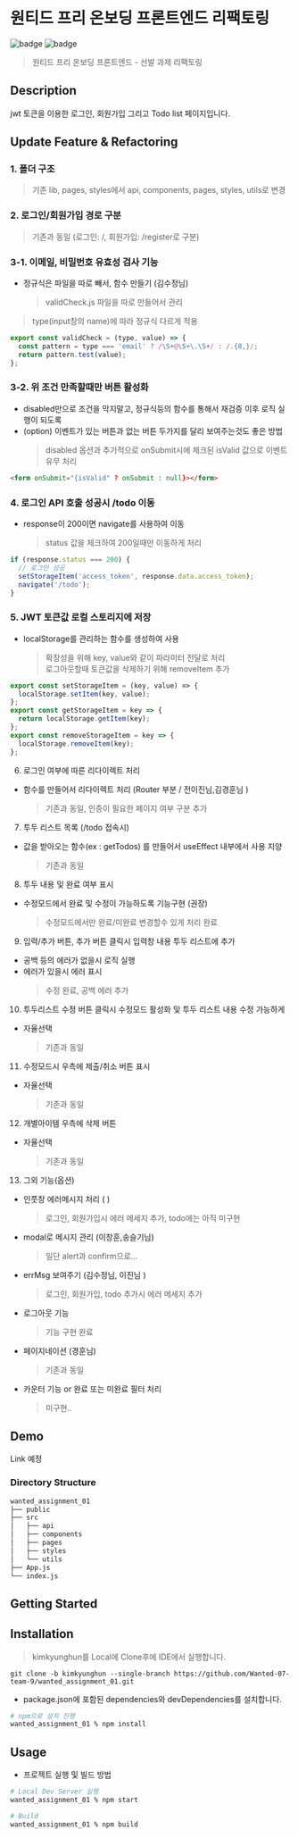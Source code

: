 # 원티드 프리 온보딩 프론트엔드 리팩토링

![badge](https://img.shields.io/badge/React-61dafb?logo=React&logoColor=white&style=flat-square)
![badge](https://img.shields.io/badge/npm-CB3837?logo=npm&logoColor=white&style=flat-square)

> 원티드 프리 온보딩 프론트엔드 - 선발 과제 리팩토링

## **Description**

jwt 토큰을 이용한 로그인, 회원가입 그리고 Todo list 페이지입니다.

## **Update Feature & Refactoring**

### 1. 폴더 구조

> 기존 lib, pages, styles에서 api, components, pages, styles, utils로 변경

### 2. 로그인/회원가입 경로 구분

> 기존과 동일 (로그인: /, 회원가입: /register로 구분)

### 3-1. 이메일, 비밀번호 유효성 검사 기능

- 정규식은 파일을 따로 빼서, 함수 만들기 (김수정님)
  > validCheck.js 파일을 따로 만들어서 관리

> type(input창의 name)에 따라 정규식 다르게 적용

```javascript
export const validCheck = (type, value) => {
  const pattern = type === 'email' ? /\S+@\S+\.\S+/ : /.{8,}/;
  return pattern.test(value);
};
```

### 3-2. 위 조건 만족할때만 버튼 활성화

- disabled만으로 조건을 막지말고, 정규식등의 함수를 통해서 재검증 이후 로직 실행이 되도록
- (option) 이벤트가 있는 버튼과 없는 버튼 두가지를 달리 보여주는것도 좋은 방법
  > disabled 옵션과 추가적으로 onSubmit시에 체크된 isValid 값으로 이벤트 유무 처리

```html
<form onSubmit="{isValid" ? onSubmit : null}></form>
```

### 4. 로그인 API 호출 성공시 /todo 이동

- response이 200이면 navigate를 사용하여 이동
  > status 값을 체크하여 200일때만 이동하게 처리

```javascript
if (response.status === 200) {
  // 로그인 성공
  setStorageItem('access_token', response.data.access_token);
  navigate('/todo');
}
```

### 5. JWT 토큰값 로컬 스토리지에 저장

- localStorage를 관리하는 함수를 생성하여 사용
  > 확장성을 위해 key, value와 같이 파라미터 전달로 처리  
  > 로그아웃할때 토큰값을 삭제하기 위해 removeItem 추가

```javascript
export const setStorageItem = (key, value) => {
  localStorage.setItem(key, value);
};
export const getStorageItem = key => {
  return localStorage.getItem(key);
};
export const removeStorageItem = key => {
  localStorage.removeItem(key);
};
```

6. 로그인 여부에 따른 리다이렉트 처리

- 함수를 만들어서 리다이렉트 처리 (Router 부분 / 전이진님,김경훈님 )
  > 기존과 동일, 인증이 필요한 페이지 여부 구분 추가

7. 투두 리스트 목록 (/todo 접속시)

- 값을 받아오는 함수(ex : getTodos) 를 만들어서 useEffect 내부에서 사용 지양
  > 기존과 동일

8. 투두 내용 및 완료 여부 표시

- 수정모드에서 완료 및 수정이 가능하도록 기능구현 (권장)
  > 수정모드에서만 완료/미완료 변경할수 있게 처리 완료

9. 입력/추가 버튼, 추가 버튼 클릭시 입력창 내용 투두 리스트에 추가

- 공백 등의 에러가 없을시 로직 실행
- 에러가 있을시 에러 표시
  > 수정 완료, 공백 에러 추가

10. 투두리스트 수정 버튼 클릭시 수정모드 활성화 및 투두 리스트 내용 수정 가능하게

- 자율선택
  > 기존과 동일

11. 수정모드시 우측에 제출/취소 버튼 표시

- 자율선택
  > 기존과 동일

12. 개별아이템 우측에 삭제 버튼

- 자율선택
  > 기존과 동일

13. 그외 기능(옵션)

- 인풋창 에러메시지 처리 ( )
  > 로그인, 회원가입시 에러 메세지 추가, todo에는 아직 미구현
- modal로 메시지 관리 (이창훈,송슬기님)
  > 일단 alert과 confirm으로...
- errMsg 보여주기 (김수정님, 이진님 )
  > 로그인, 회원가입, todo 추가시 에러 메세지 추가
- 로그아웃 기능
  > 기능 구현 완료
- 페이지네이션 (경훈님)
  > 기존과 동일
- 카운터 기능 or 완료 또는 미완료 필터 처리
  > 미구현..

## **Demo**

Link 예정

### **Directory Structure**

```sh
wanted_assignment_01
├── public
├── src
│   ├── api
│   ├── components
│   ├── pages
│   ├── styles
│   └── utils
├── App.js
└── index.js
```

## **Getting Started**

## Installation

> kimkyunghun를 Local에 Clone후에 IDE에서 실행합니다.

```git
git clone -b kimkyunghun --single-branch https://github.com/Wanted-07-team-9/wanted_assignment_01.git
```

- package.json에 포함된 dependencies와 devDependencies를 설치합니다.

```sh
# npm으로 설치 진행
wanted_assignment_01 % npm install
```

## Usage

- 프로젝트 실행 및 빌드 방법

```sh
# Local Dev Server 실행
wanted_assignment_01 % npm start

# Build
wanted_assignment_01 % npm build
```

```

```
